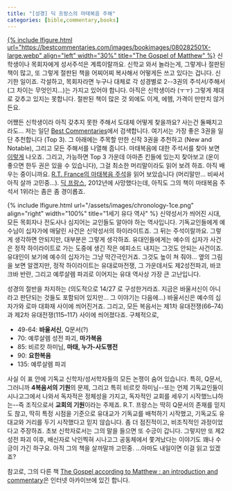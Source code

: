```yaml
---
title: "[성경] 딕 프랑스의 마태복음 주해"
categories: [bible,commentary,books]
---
```


[{% include lfigure.html url="https://bestcommentaries.com/images/bookimages/080282501X-large.webp" align="left" width="30%" title="The Gospel of Matthew" %}](https://bestcommentaries.com/book/3656/)
신학생이나 목회자에게 성서주석은 계륵이랄까요. 신학교 와서 놀라는게, 그렇게나 절판된 책이 많고, 또 그렇게 절판된 책을 어찌어찌 복사해서 어떻게든 쓰고 있다는 겁니다. 신기한 일이죠. 각설하고, 목회자라면 누구나 대체로 각 성경별로 2--3권의 주석서/주해서(그 차이는 무엇인지...)는 가지고 있어야 합니다. 아직은 신학생이라 (ㅜㅜ) 그렇게 제대로 갖추고 있지는 못합니다. 절판된 책이 많은 것 외에도 이게, 에헴, 가격이 만만치 않거든요. 

어쨌든 신학생이라 아직 갖추지 못한 주해서 도대체 어떻게 찾을까요? 사는건 둘째치고라도... 저는 일단 [Best Commentaries](https://bestcommentaries.com/)에서 검색합니다. 여기서는 가장 좋은 3권을 일단 추천합니다 (Top 3). 그 아래에는 주목할 만한 신작 3권을 추천하고 (New and Notable), 그리고 모든 주해서를 나열해 줍니다. 마태복음에 대한 주석서를 찾아 보면 [이렇게](https://bestcommentaries.com/matthew/) 나오죠. 그리고, 가능하면 Top 3 가운데 아마존 킨들에 있는지 찾아보고 (운이 좋으면 한두 권은 있을 수 있습니다), 그걸 최소한 머리말이라도 읽어 보려 하죠. 아직 배우는 중이니까요. [R.T. France의 마태복음 주석](https://bestcommentaries.com/book/3656/)을 읽어 보았습니다 (머리말만... 비싸서 아직 살까 고민중...). [딕 프랑스](https://en.wikipedia.org/wiki/R._T._France), 2012년에 사망했다는데, 아직도 그의 책이 마태복음 주석서 1위라는 좀은 좀 경이롭죠. 

{% include lfigure.html url="/assets/images/chronology-1ce.png" align="right" width="100%" title="1세기 유다 역사" %}
신약성서가 씌어진 시대, 모든 목회자나 전도사나 심지어는 교인들도 알아야 하는 역사입니다. 기독교인들에게 예수님이 십자가에 매달린 사건은 신약성서의 하이라이트죠. 그 뒤는 주석이랄까요. 그렇게 생각하면 안되지만, 대부분은 그렇게 생각하죠. 유대인들에게는 예수의 십자가 사건은 정작 하이라이트로 가는 도중에 생긴 작은 에피소드 내지는 그것도 안되는 사건이죠. 유대인이 보기에 예수의 십자가는 그냥 막간극인거죠. 그것도 높이 쳐 줘야... 옆의 그림을 보면 알겠지만, 정작 하이라이트는 유대로마전쟁, 그 가운데서도 제2성전파괴, 바코크바 반란, 그리고 예루살렘 파괴로 이어지는 유대 역사상 가장 큰 고난입니다.

성경의 절반을 차지하는 (의도적으로 14/27 로 구성한거라죠. 지금은 바울서신이 아니라고 판단되는 것들도 포함되어 있지만... 그 이야기는 다음에...) 바울서신은 예수의 십자가와 로마 대화재 사이에 씌어진거죠. 그리고, 모든 복음서는 제1차 유대전쟁(66–74)과 제2차 유대전쟁(115–117) 사이에 씌어졌다죠. 구체적으로,

- 49-64: **바울서신**, Q문서(?)
- 70: 예루살렘 성전 파괴, **마가복음**
- 85: 비르캇 하미님, **마태, 누가-사도행전**
- 90: **요한복음**
- 135: 예루살렘 파괴

사실 이 표 안에 기독교 신학자/성서학자들의 모든 논쟁이 숨어 있습니다. 특히, Q문서, 그러니까 **4복음서의 기원**의 문제, 그리고 특히 비르캇 하미님--또는 언제 기독교인들이 시나고그에서 나와서 독자적은 정체성을 가지고, 독자적인 교회를 세우기 시작했느냐하는--즉 조직으로서 **교회의 기원**이라는 주제죠. R.T. 프랑스는 딱히 Q문서의 존재를 믿지도 핞고, 딱히 특정 시점을 기준으로 유대교가 기독교를 배척하기 시작했고, 기독교도 유대교와 거리를 두기 시작했다고 믿지 않습니다. 좀 더 점진적이고, 비조직적인 과정이었다고 주장하죠. 초보 신학자로서는 그의 말을 들으면 또 수긍이 갑니다. 그렇지만 또 제2성전 파괴 이후, 배신자로 낙인찍혀 시나고그 공동체에서 쫓겨났다는 이야기도 꽤나 수긍이 가긴 하구요. 아직 그의 책을 살까말까 고민중. ...아마도 내일이면 이걸 읽고 있겠죠?

참고로, 그의 다른 책 [The Gospel according to Matthew : an introduction and commentary](https://archive.org/details/gospelaccordingt0000fran)은 인터넷 아카이브에 있긴 합니다.